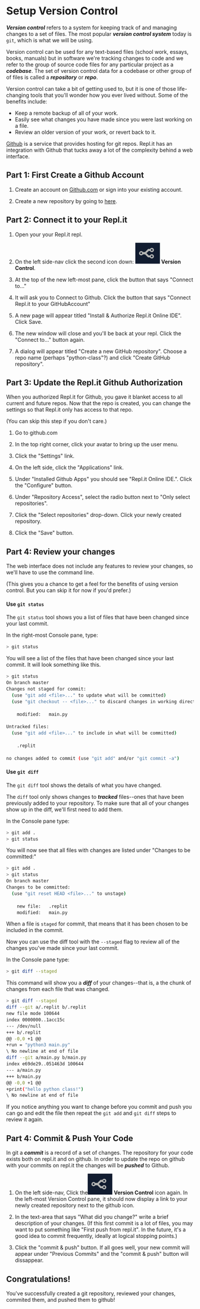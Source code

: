 Setup Version Control
=====================

***Version control*** refers to a system for keeping track of and managing
changes to a set of files. The most popular ***version control system*** today
is `git`, which is what we will be using.

Version control can be used for any text-based files (school work, essays,
books, manuals) but in software we're tracking changes to code and we refer to
the group of source code files for any particular project as a ***codebase***.
The set of version control data for a codebase or other group of of files is
called a ***repository*** or ***repo***.

Version control can take a bit of getting used to, but it is one of those
life-changing tools that you'll wonder how you ever lived without. Some of the
benefits include:

* Keep a remote backup of all of your work.
* Easily see what changes you have made since you were last working on a file.
* Review an older version of your work, or revert back to it.

[Github](http://github.com/) is a service that provides hosting for git repos.
Repl.it has an integration with Github that tucks away a lot of the complexity
behind a web interface.


Part 1: First Create a Github Account
-------------------------------------

1. Create an account on [Github.com](http://github.com) or sign into your
   existing account.

2. Create a new repository by going to [here](http://github.com/new).


Part 2: Connect it to your Repl.it
----------------------------------

1. Open your your Repl.it repl.

2. On the left side-nav click the second icon down: ![fork](assets/code-branch.png)
   **Version Control**.

3. At the top of the new left-most pane, click the button that says "Connect
   to..."

4. It will ask you to Connect to Github. Click the button that says "Connect
   Repl.it to your GitHubAccount"

5. A new page will appear titled "Install & Authorize Repl.it Online IDE".
   Click Save.

6. The new window will close and you'll be back at your repl. Click the
   "Connect to..." button again.

7. A dialog will appear titled "Create a new GitHub repository". Choose a repo
   name (perhaps "python-class"?) and click "Create GitHub repository".


Part 3: Update the Repl.it Github Authorization
-----------------------------------------------

When you authorized Repl.it for Github, you gave it blanket access to all
current and future repos. Now that the repo is created, you can change the
settings so that Repl.it only has access to that repo.

(You can skip this step if you don't care.)

1. Go to github.com

2. In the top right corner, click your avatar to bring up the user menu.

3. Click the "Settings" link.

4. On the left side, click the "Applications" link.

5. Under "Installed Github Apps" you should see "Repl.it Online IDE.". Click
   the "Configure" button.

6. Under "Repository Access", select the radio button next to "Only select
   repositories".

7. Click the "Select repositories" drop-down. Click your newly created
   repository.

8. Click the "Save" button.


Part 4: Review your changes
---------------------------

The web interface does not include any features to review your changes, so
we'll have to use the command line.

(This gives you a chance to get a feel for the benefits of using version
control. But you can skip it for now if you'd prefer.)


#### Use `git status`

The `git status` tool shows you a list of files that have been changed since
your last commit.

In the right-most Console pane, type:

```bash
> git status
```

You will see a list of the files that have been changed since your last commit.
It will look something like this.

```bash
> git status
On branch master
Changes not staged for commit:
  (use "git add <file>..." to update what will be committed)
  (use "git checkout -- <file>..." to discard changes in working directory)

    modified:   main.py

Untracked files:
  (use "git add <file>..." to include in what will be committed)

    .replit

no changes added to commit (use "git add" and/or "git commit -a")
```

#### Use `git diff`

The `git diff` tool shows the details of what you have changed.

The `diff` tool only shows changes to ***tracked*** files--ones that have been
previously added to your repository. To make sure that all of your changes show
up in the diff, we'll first need to add them.

In the Console pane type:

```bash
> git add .
> git status
```

You will now see that all files with changes are listed under "Changes to be
committed:"

```bash
> git add .
> git status
On branch master
Changes to be committed:
  (use "git reset HEAD <file>..." to unstage)

    new file:   .replit
    modified:   main.py
```

When a file is `staged` for commit, that means that it has been chosen to be
included in the commit.

Now you can use the diff tool with the `--staged` flag to review all of the
changes you've made since your last commit.

In the Console pane type:

```bash
> git diff --staged
```

This command will show you a ***diff*** of your changes--that is, a the chunk
of changes from each file that was changed.

```bash
> git diff --staged
diff --git a/.replit b/.replit
new file mode 100644
index 0000000..1acc15c
--- /dev/null
+++ b/.replit
@@ -0,0 +1 @@
+run = "python3 main.py"
\ No newline at end of file
diff --git a/main.py b/main.py
index e69de29..051463d 100644
--- a/main.py
+++ b/main.py
@@ -0,0 +1 @@
+print("hello python class!")
\ No newline at end of file
```

If you notice anything you want to change before you commit and push you can go
and edit the file then repeat the `git add` and `git diff` steps to review it
again.


Part 4: Commit & Push Your Code
-------------------------------

In git a ***commit*** is a record of a set of changes. The repository for your
code exists both on repl.it and on github. In order to update the repo on
github with your commits on repl.it the changes will be ***pushed*** to Github.

1. On the left side-nav, Click the![fork](assets/code-branch.png) **Version Control**
   icon again. In the left-most Version Control pane, it should now display a
   link to your newly created repository next to the github icon.

2. In the text-area that says "What did you change?" write a brief description
   of your changes. (If this first commit is a lot of files, you may want to
   put something like "First push from repl.it". In the future, it's a good
   idea to commit frequently, ideally at logical stopping points.)

3. Click the "commit & push" button. If all goes well, your new commit will
   appear under "Previous Commits" and the "commit & push" button will
   dissappear.


Congratulations!
----------------

You've successfully created a git repository, reviewed your changes, commited
them, and pushed them to github!
